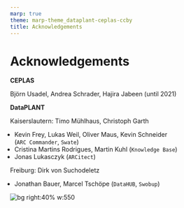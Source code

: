 ```yaml
---
marp: true
theme: marp-theme_dataplant-ceplas-ccby
title: Acknowledgements
---
```


# Acknowledgements

<style scoped>
section {
  font-size: 22px;  
}
ul {
    margin: 10; padding: 0;
}
</style>

**CEPLAS**

Björn Usadel, Andrea Schrader, Hajira Jabeen (until 2021)

**DataPLANT**

Kaiserslautern: Timo Mühlhaus, Christoph Garth
- Kevin Frey, Lukas Weil, Oliver Maus, Kevin Schneider  
(`ARC Commander`, `Swate`)
- Cristina Martins Rodrigues, Martin Kuhl (`Knowledge Base`)
- Jonas Lukasczyk (`ARCitect`)

Freiburg: Dirk von Suchodeletz
- Jonathan Bauer, Marcel Tschöpe (`DataHUB`, `Swobup`)

![bg right:40% w:550](./../../../../images/hackathon_group.png)
